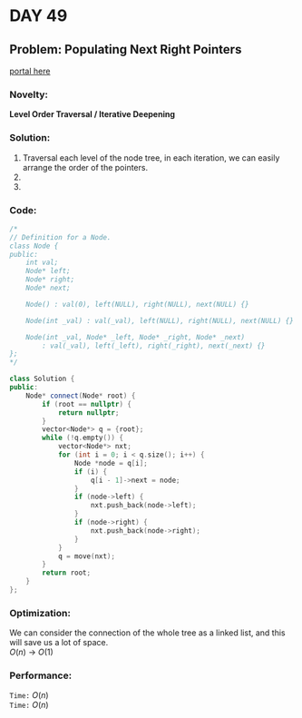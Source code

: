 # DAY 49
## Problem: Populating Next Right Pointers

[portal here](https://leetcode.cn/problems/populating-next-right-pointers-in-each-node-ii/description/)

### Novelty:

**Level Order Traversal / Iterative Deepening**

###  Solution:

1. Traversal each level of the node tree, in each iteration, we can easily arrange the order of the pointers.
2. 
3. 

### Code:
```c++
/*
// Definition for a Node.
class Node {
public:
    int val;
    Node* left;
    Node* right;
    Node* next;

    Node() : val(0), left(NULL), right(NULL), next(NULL) {}

    Node(int _val) : val(_val), left(NULL), right(NULL), next(NULL) {}

    Node(int _val, Node* _left, Node* _right, Node* _next)
        : val(_val), left(_left), right(_right), next(_next) {}
};
*/

class Solution {
public:
    Node* connect(Node* root) {
        if (root == nullptr) {
            return nullptr;
        }
        vector<Node*> q = {root};
        while (!q.empty()) {
            vector<Node*> nxt;
            for (int i = 0; i < q.size(); i++) {
                Node *node = q[i];
                if (i) {
                    q[i - 1]->next = node;
                }
                if (node->left) {
                    nxt.push_back(node->left);
                }
                if (node->right) {
                    nxt.push_back(node->right);
                }
            }
            q = move(nxt);
        }
        return root;
    }
};
```

### Optimization:

We can consider the connection of the whole tree as a linked list, and this will save us a lot of space.\
$O(n)$ -> $O(1)$

### Performance:

`Time:` $O(n)$\
`Time:` $O(n)$